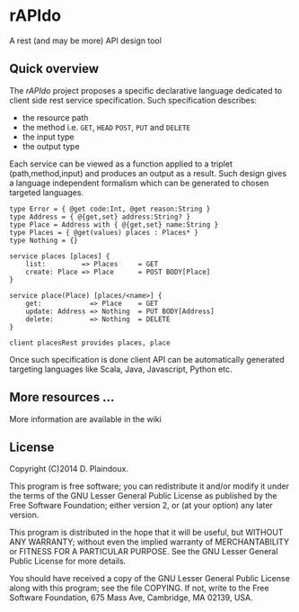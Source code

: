 rAPIdo
======

A rest (and may be more) API design tool

## Quick overview

The *rAPIdo* project proposes a specific declarative language dedicated to client side
rest service specification. Such specification describes:
- the resource path
- the method i.e. `GET`, `HEAD` `POST`, `PUT` and `DELETE`
- the input type
- the output type

Each service can be viewed as a function applied to a triplet (path,method,input)
and produces an output as a result. Such design gives a language independent formalism
which can be generated to chosen targeted languages.

```
type Error = { @get code:Int, @get reason:String }
type Address = { @{get,set} address:String? }
type Place = Address with { @{get,set} name:String }
type Places = { @get(values) places : Places* }
type Nothing = {}

service places [places] {
	list:         => Places     = GET
	create: Place => Place      = POST BODY[Place]
}

service place(Place) [places/<name>] {
   	get:            => Place    = GET
   	update: Address => Nothing  = PUT BODY[Address]
   	delete:         => Nothing  = DELETE
}

client placesRest provides places, place
```

Once such specification is done client API can be automatically generated targeting languages
like Scala, Java, Javascript, Python etc. 

## More resources ...

More information are available in the wiki

## License

Copyright (C)2014 D. Plaindoux.

This program is free software; you can redistribute it and/or modify it
under the terms of the GNU Lesser General Public License as published
by the Free Software Foundation; either version 2, or (at your option) any
later version.

This program is distributed in the hope that it will be useful,
but WITHOUT ANY WARRANTY; without even the implied warranty of
MERCHANTABILITY or FITNESS FOR A PARTICULAR PURPOSE.  See the
GNU Lesser General Public License for more details.

You should have received a copy of the GNU Lesser General Public License
along with this program; see the file COPYING.  If not, write to
the Free Software Foundation, 675 Mass Ave, Cambridge, MA 02139, USA.
